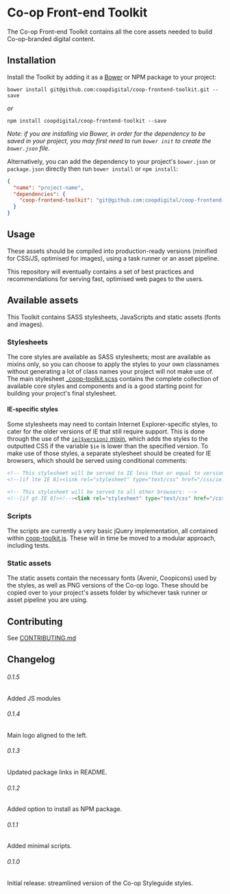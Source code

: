 # Co-op Front-end Toolkit

The Co-op Front-end Toolkit contains all the core assets needed to build Co-op-branded digital content.

## Installation

Install the Toolkit by adding it as a [Bower](http://bower.io/) or NPM package to your project:

```
bower install git@github.com:coopdigital/coop-frontend-toolkit.git --save
```

_or_

```
npm install coopdigital/coop-frontend-toolkit --save
```

_Note: if you are installing via Bower, in order for the dependency to be saved in your project, you may first need to run `bower init` to create the `bower.json` file._

Alternatively, you can add the dependency to your project's `bower.json` or `package.json` directly then run `bower install` or `npm install`:

```json
{
  "name": "project-name",
  "dependencies": {
    "coop-frontend-toolkit": "git@github.com:coopdigital/coop-frontend-toolkit.git"
  }
}
```

## Usage

These assets should be compiled into production-ready versions (minified for CSS/JS, optimised for images), using a task runner or an asset pipeline.

This repository will eventually contains a set of best practices and recommendations for serving fast, optimised web pages to the users.

## Available assets

This Toolkit contains SASS stylesheets, JavaScripts and static assets (fonts and images).

### Stylesheets

The core styles are available as SASS stylesheets; most are available as mixins only, so you can choose to apply the styles to your own classnames without generating a lot of class names your project will not make use of. The main stylesheet [_coop-toolkit.scss](styles/_coop-toolkit.scss) contains the complete collection of available core styles and components and is a good starting point for building your project's final stylesheet.

#### IE-specific styles

Some stylesheets may need to contain Internet Explorer-specific styles, to cater for the older versions of IE that still require support. This is done through the use of the [`ie($version)` mixin](styles/mixins/_helpers.scss#L24), which adds the styles to the outputted CSS if the variable `$ie` is lower than the specified version. To make use of those styles, a separate stylesheet should be created for IE browsers, which should be served using conditional comments:

```html
<!-- This stylesheet will be served to IE less than or equal to version 8: -->
<!--[if lte IE 8]><link rel="stylesheet" type="text/css" href="/css/ie.css"><![endif]-->

<!-- This stylesheet will be served to all other browsers: -->
<!--[if gt IE 8]><!--><link rel="stylesheet" type="text/css" href="/css/main.css"><!--<![endif]-->
```

### Scripts

The scripts are currently a very basic jQuery implementation, all contained within [coop-toolkit.js](scripts/coop-toolkit.js). These will in time be moved to a modular approach, including tests.

### Static assets

The static assets contain the necessary fonts (Avenir, Coopicons) used by the styles, as well as PNG versions of the Co-op logo. These should be copied over to your project's assets folder by whichever task runner or asset pipeline you are using.


## Contributing

See [CONTRIBUTING.md](CONTRIBUTING.md)

## Changelog

###### 0.1.5
Added JS modules
###### 0.1.4
Main logo aligned to the left.
###### 0.1.3
Updated package links in README.
###### 0.1.2
Added option to install as NPM package.
###### 0.1.1
Added minimal scripts.
###### 0.1.0
Initial release: streamlined version of the Co-op Styleguide styles.
